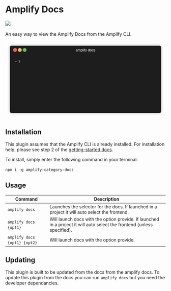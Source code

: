 # Amplify Docs
<p>
  <a href="https://www.npmjs.com/package/amplify-category-docs">
      <img src="https://img.shields.io/npm/v/amplify-category-docs.svg" />
  </a>
</p>

An easy way to view the Amplify Docs from the Amplify CLI.

![Demo](.images/demo.gif)

## Installation

This plugin assumes that the Amplify CLI is already installed. For installation help, please see step 2 of the [getting-started docs](https://aws-amplify.github.io/docs/).

To install, simply enter the following command in your terminal:

`npm i -g amplify-category-docs`

## Usage

| Command                      | Description |
| ---------------------------- | ----------- |
| `amplify docs`               | Launches the selector for the docs. If launched in a project it will auto select the frontend. |
| `amplify docs {opt1}`        | Will launch docs with the option provide. If launched in a project it will auto select the frontend (unless specified). |
| `amplify docs {opt1} {opt2}` | Will launch docs with the option provide. |

## Updating

This plugin is built to be updated from the docs from the amplify docs. To update this plugin from the docs you can run `amplify docs` but you need the developer dependancies. 